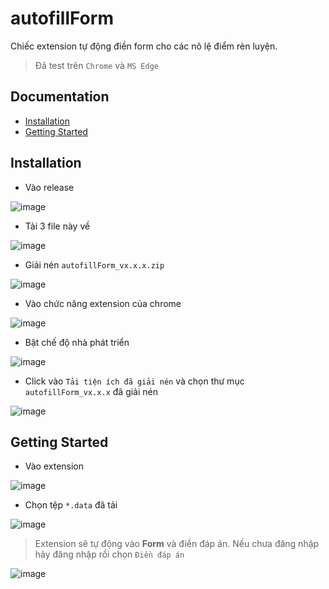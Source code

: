 # autofillForm
Chiếc extension tự động điền form cho các nô lệ điểm rèn luyện.
> Đã test trên `Chrome` và `MS Edge`
## Documentation

* [Installation](#installation)
* [Getting Started](#getting-started)
## Installation
- Vào release

![image](https://user-images.githubusercontent.com/83415296/209753968-f845e127-4383-46f6-be02-9d20f500de14.png)
- Tải 3 file này về

![image](https://user-images.githubusercontent.com/83415296/209754169-7407dd8d-e658-4f9d-a73e-55942259ca71.png)
- Giải nén `autofillForm_vx.x.x.zip`

![image](https://user-images.githubusercontent.com/83415296/209754279-2047d8ed-274d-44a6-bcd5-398e0b5b6742.png)
- Vào chức năng extension của chrome

![image](https://user-images.githubusercontent.com/83415296/209753696-a78b6e41-f43f-4a1a-9393-ff44d309cc04.png)
- Bật chế độ nhà phát triển

![image](https://user-images.githubusercontent.com/83415296/209753783-e98342dd-9098-4021-ad15-b4aefa672042.png)
- Click vào `Tải tiện ích đã giải nén` và chọn thư mục `autofillForm_vx.x.x` đã giải nén

![image](https://user-images.githubusercontent.com/83415296/209753846-d12be6b3-cdc7-4054-b406-7faf44d53844.png)
## Getting Started
- Vào extension

![image](https://user-images.githubusercontent.com/83415296/209756083-f6e3a97d-7332-4921-9424-a6567d605289.png)
- Chọn tệp `*.data` đã tải

![image](https://user-images.githubusercontent.com/83415296/209756167-d2338df7-c173-4b9e-a5e8-6d2d9e770575.png)
> Extension sẽ tự động vào **Form** và điền đáp án. Nếu chưa đăng nhập hãy đăng nhập rồi chọn `Điền đáp án`

![image](https://user-images.githubusercontent.com/83415296/209756329-a9b7b94b-5e5f-4f38-a522-48869629b051.png)
